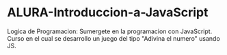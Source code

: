 # ALURA-Introduccion-a-JavaScript
 Logica de Programacion: Sumergete en la programacion con JavaScript.
 Curso en el cual se desarrollo un juego del tipo "Adivina el numero" usando JS. 
